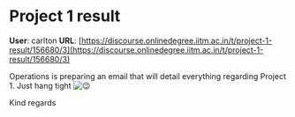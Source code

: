 # Project 1 result

**User**: carlton
**URL**: [https://discourse.onlinedegree.iitm.ac.in/t/project-1-result/156680/3](https://discourse.onlinedegree.iitm.ac.in/t/project-1-result/156680/3)

Operations is preparing an email that will detail everything regarding Project 1. Just hang tight ![:wink:](https://emoji.discourse-cdn.com/google/wink.png?v=12 ":wink:")

Kind regards
